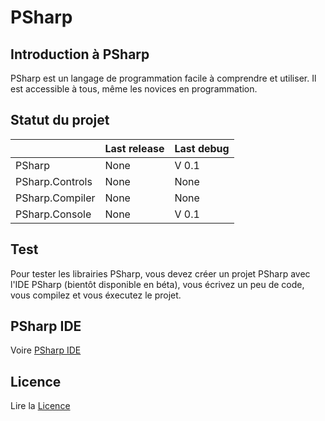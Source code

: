 # PSharp
## Introduction à PSharp
PSharp est un langage de programmation facile à comprendre et utiliser. Il est accessible à tous, même les novices en programmation.

## Statut du projet
|                 | Last release  | Last debug  |
| --------------- | ------------- | ----------- |
|  PSharp         | None          | V 0.1       |
|  PSharp.Controls| None          | None        |
|  PSharp.Compiler| None          | None        |
|  PSharp.Console | None          | V 0.1       |

## Test
Pour tester les librairies PSharp, vous devez créer un projet PSharp avec l'IDE PSharp (bientôt disponible en béta), vous écrivez un peu de code, vous compilez et vous éxecutez le projet.

## PSharp IDE
Voire [PSharp IDE](https://github.com/The-Sharp-Project/PSharp-IDE)

## Licence
Lire la [Licence](https://github.com/The-Sharp-Project/PSharp/blob/master/LICENSE)
